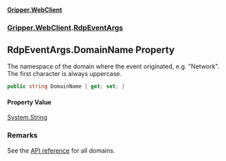 #### [Gripper.WebClient](index 'index')
### [Gripper.WebClient](Gripper_WebClient 'Gripper.WebClient').[RdpEventArgs](Gripper_WebClient_RdpEventArgs 'Gripper.WebClient.RdpEventArgs')
## RdpEventArgs.DomainName Property
The namespace of the domain where the event originated, e.g. "Network". The first character is always uppercase.  
```csharp
public string DomainName { get; set; }
```
#### Property Value
[System.String](https://docs.microsoft.com/en-us/dotnet/api/System.String 'System.String')
### Remarks
See the [API reference](https://chromedevtools.github.io/devtools-protocol 'https://chromedevtools.github.io/devtools-protocol') for all domains.  
